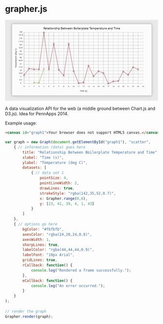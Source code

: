 grapher.js
==========

![Scatter plot in grapher.js](doc/shots/scatter1.png)

A data visualization API for the web (a middle ground between Chart.js and D3.js). Idea for PennApps 2014.

Example usage: 
```HTML
<canvas id="graph1">Your browser does not support HTML5 canvas.</canvas>
```
```JavaScript
var graph = new Graph(document.getElementById("graph1"), "scatter",
	{ // information (data) goes here
		title: "Relationship Between Boilerplate Temperature and Time",
		xlabel: "Time (s)",
		ylabel: "Temperature (deg C)",
		datasets: [
			{ // data set 1
				pointSize: 4,
				pointLineWidth: 2,
				drawLines: true,
				strokeStyle: "rgba(142,35,52,0.7)",
				x: Grapher.range(0,6),
				y: [23, 41, 39, 4, 1, 43]
			}
		]
	},
	{ // options go here
		bgColor: "#fbfbfb",
		axesColor: "rgba(24,20,24,0.8)",
		axesWidth: 1,
		sharpLines: true,
		labelColor: "rgba(44,44,44,0.9)",
		labelFont: "10px Arial",
		gridLines: true,
		rCallback: function() { 
			console.log("Rendered a frame successfully.");
		},
		eCallback: function() {
			console.log("An error occurred.");
		}
	}
);

// render the graph
Grapher.render(graph);
```
